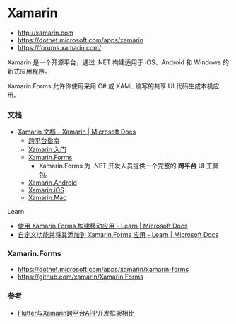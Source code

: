 # Xamarin

- <http://xamarin.com>
- <https://dotnet.microsoft.com/apps/xamarin>
- <https://forums.xamarin.com/>

Xamarin 是一个开源平台，通过 .NET 构建适用于 iOS、Android 和 Windows 的新式应用程序。

Xamarin.Forms 允许你使用采用 C# 或 XAML 编写的共享 UI 代码生成本机应用。

### 文档

- [Xamarin 文档 - Xamarin | Microsoft Docs](https://docs.microsoft.com/zh-cn/xamarin/)
  - [跨平台指南](https://docs.microsoft.com/zh-cn/xamarin/cross-platform/)
  - [Xamarin 入门](https://docs.microsoft.com/zh-cn/xamarin/get-started/)
  - [Xamarin.Forms](https://docs.microsoft.com/zh-cn/xamarin/xamarin-forms/)
    - Xamarin.Forms 为 .NET 开发人员提供一个完整的 **跨平台** UI 工具包。
  - [Xamarin.Android](https://docs.microsoft.com/zh-cn/xamarin/android/)
  - [Xamarin.iOS](https://docs.microsoft.com/zh-cn/xamarin/ios/)
  - [Xamarin.Mac](https://docs.microsoft.com/zh-cn/xamarin/mac/)

Learn

- [使用 Xamarin.Forms 构建移动应用 - Learn | Microsoft Docs](https://docs.microsoft.com/zh-cn/learn/paths/build-mobile-apps-with-xamarin-forms/)
- [自定义功能并将其添加到 Xamarin.Forms 应用 - Learn | Microsoft Docs](https://docs.microsoft.com/zh-cn/learn/paths/customize-your-xamarin-forms-apps/)

### Xamarin.Forms

- <https://dotnet.microsoft.com/apps/xamarin/xamarin-forms>
- <https://github.com/xamarin/Xamarin.Forms>

### 参考

- [Flutter与Xamarin跨平台APP开发框架相比](https://www.kingwins.com.cn/content-7040.html)
